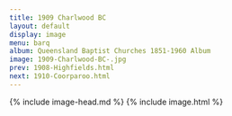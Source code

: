 ```yaml
---
title: 1909 Charlwood BC 
layout: default
display: image
menu: barq
album: Queensland Baptist Churches 1851-1960 Album
image: 1909-Charlwood-BC-.jpg
prev: 1908-Highfields.html
next: 1910-Coorparoo.html
---
```

{% include image-head.md %}
{% include image.html %}